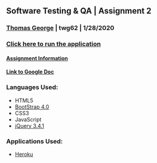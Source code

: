 ## Software Testing & QA | Assignment 2 ##
### [Thomas George](http://www.thethomasgeorge.com) | twg62 | 1/28/2020 ###
### [Click here to run the application](http://www.thethomasgeorge.com/Assignment2)
#### [Assignment Information](assignment.pdf) ####
#### [Link to Google Doc](https://docs.google.com/document/d/18wDgj3eSvK3TTnEbbyGzp6SeyseohhlrjuHxKXJ1uWg/edit?usp=sharing) ####


### Languages Used: ###
- HTML5
- [BootStrap 4.0](https://getbootstrap.com/docs/4.0/getting-started/introduction/)
- CSS3
- JavaScript
- [jQuery 3.4.1](https://www.nuget.org/packages/jQuery)


### Applications Used: ###
- [Heroku](https://www.heroku.com/)